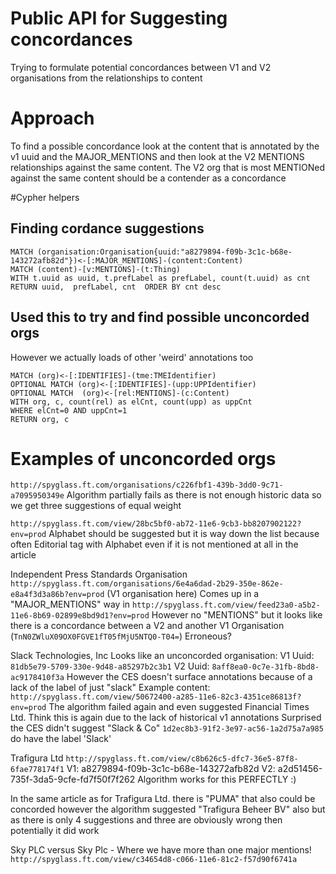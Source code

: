 Public API for Suggesting concordances
=========================================

Trying to formulate potential concordances between V1 and V2 organisations from the relationships to content


# Approach
To find a possible concordance look at the content that is annotated by the v1 uuid and the MAJOR_MENTIONS and then
look at the V2 MENTIONS relationships against the same content. The V2 org that is most MENTIONed against the same
content should be a contender as a concordance


#Cypher helpers

## Finding cordance suggestions
```
MATCH (organisation:Organisation{uuid:"a8279894-f09b-3c1c-b68e-143272afb82d"})<-[:MAJOR_MENTIONS]-(content:Content)
MATCH (content)-[v:MENTIONS]-(t:Thing) 
WITH t.uuid as uuid, t.prefLabel as prefLabel, count(t.uuid) as cnt
RETURN uuid,  prefLabel, cnt  ORDER BY cnt desc
```

## Used this to try and find possible unconcorded orgs
However we actually loads of other 'weird' annotations too

```MATCH (org:Organisation)<-[:MAJOR_MENTIONS]-(c:Content)
MATCH (org)<-[:IDENTIFIES]-(tme:TMEIdentifier)
OPTIONAL MATCH (org)<-[:IDENTIFIES]-(upp:UPPIdentifier)
OPTIONAL MATCH  (org)<-[rel:MENTIONS]-(c:Content)
WITH org, c, count(rel) as elCnt, count(upp) as uppCnt
WHERE elCnt=0 AND uppCnt=1
RETURN org, c
```

# Examples of unconcorded orgs
`http://spyglass.ft.com/organisations/c226fbf1-439b-3dd0-9c71-a7095950349e` 
Algorithm partially fails as there is not enough historic data so we get three suggestions of equal weight

`http://spyglass.ft.com/view/28bc5bf0-ab72-11e6-9cb3-bb8207902122?env=prod` 
Alphabet should be suggested but it is way down the list because often Editorial tag with Alphabet even if it is not mentioned at all in the article

Independent Press Standards Organisation
`http://spyglass.ft.com/organisations/6e4a6dad-2b29-350e-862e-e8a4f3d3a86b?env=prod` (V1 organisation here)
Comes up in a "MAJOR_MENTIONS" way in `http://spyglass.ft.com/view/feed23a0-a5b2-11e6-8b69-02899e8bd9d1?env=prod`
However no "MENTIONS" but it looks like there is a concordance between a V2 and another V1 Organisation (`TnN0ZWluX09OX0FGVE1fT05fMjU5NTQ0-T04=`)
Erroneous?

Slack Technologies, Inc
Looks like an unconcorded organisation:
V1 Uuid: `81db5e79-5709-330e-9d48-a85297b2c3b1`
V2 Uuid: `8aff8ea0-0c7e-31fb-8bd8-ac9178410f3a`
However the CES doesn't surface annotations because of a lack of the label of just "slack"
Example content: `http://spyglass.ft.com/view/50672400-a285-11e6-82c3-4351ce86813f?env=prod`
The algorithm failed again and even suggested Financial Times Ltd. Think this is again due to the lack of historical v1 annotations
Surprised the CES didn't suggest 
"Slack & Co" `1d2ec8b3-91f2-3e97-ac56-1a2d75a7a985` do have the label 'Slack'

Trafigura Ltd
`http://spyglass.ft.com/view/c8b626c5-dfc7-36e5-87f8-6fae778174f1`
V1: a8279894-f09b-3c1c-b68e-143272afb82d
V2: a2d51456-735f-3da5-9cfe-fd7f50f7f262
Algorithm works for this PERFECTLY :)

In the same article as for Trafigura Ltd. there is "PUMA" that also could be concorded however the algorithm suggested "Trafigura Beheer BV" also but as there is only 4 suggestions and three are obviously wrong then potentially it did work

Sky PLC versus Sky Plc - Where we have more than one major mentions!
`http://spyglass.ft.com/view/c34654d8-c066-11e6-81c2-f57d90f6741a`
